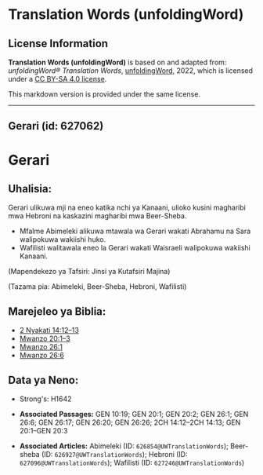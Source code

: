 # Translation Words (unfoldingWord)

## License Information

**Translation Words (unfoldingWord)** is based on and adapted from: _unfoldingWord® Translation Words_, [unfoldingWord](https://unfoldingword.org/utw), 2022, which is licensed under a [CC BY-SA 4.0 license](https://creativecommons.org/licenses/by-sa/4.0/legalcode.en).

This markdown version is provided under the same license.



--------------------------------

## Gerari (id: 627062)

Gerari
======

Uhalisia:
---------

Gerari ulikuwa mji na eneo katika nchi ya Kanaani, ulioko kusini magharibi mwa Hebroni na kaskazini magharibi mwa Beer\-Sheba.

* Mfalme Abimeleki alikuwa mtawala wa Gerari wakati Abrahamu na Sara walipokuwa wakiishi huko.
* Wafilisti walitawala eneo la Gerari wakati Waisraeli walipokuwa wakiishi Kanaani.

(Mapendekezo ya Tafsiri: Jinsi ya Kutafsiri Majina)

(Tazama pia: Abimeleki, Beer\-Sheba, Hebroni, Wafilisti)

Marejeleo ya Biblia:
--------------------

* [2 Nyakati 14:12–13](https://ref.ly/2Chr14:12-2Chr14:13)
* [Mwanzo 20:1–3](https://ref.ly/Gen20:1-Gen20:3)
* [Mwanzo 26:1](https://ref.ly/Gen26:1)
* [Mwanzo 26:6](https://ref.ly/Gen26:6)

Data ya Neno:
-------------

* Strong's: H1642

* **Associated Passages:** GEN 10:19; GEN 20:1; GEN 20:2; GEN 26:1; GEN 26:6; GEN 26:17; GEN 26:20; GEN 26:26; 2CH 14:12–2CH 14:13; GEN 20:1–GEN 20:3
* **Associated Articles:** Abimeleki (ID: `626854@UWTranslationWords`); Beer-sheba (ID: `626927@UWTranslationWords`); Hebroni (ID: `627096@UWTranslationWords`); Wafilisti (ID: `627246@UWTranslationWords`)

